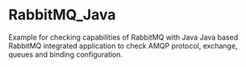 # RabbitMQ_Java
Example for checking capabilities of RabbitMQ with Java
Java based RabbitMQ integrated application to check AMQP protocol, exchange, queues and binding configuration.
